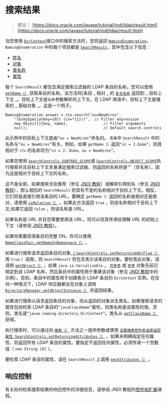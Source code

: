 # 搜索结果

> 原文： [https://docs.oracle.com/javase/tutorial/jndi/ldap/result.html](https://docs.oracle.com/javase/tutorial/jndi/ldap/result.html)

当您使用 [`DirContext`](https://docs.oracle.com/javase/8/docs/api/javax/naming/directory/DirContext.html)接口中的搜索方法时，您将返回 [`NamingEnumeration`](https://docs.oracle.com/javase/8/docs/api/javax/naming/NamingEnumeration.html)。 `NamingEnumeration` 中的每个项目都是 [`SearchResult`](https://docs.oracle.com/javase/8/docs/api/javax/naming/directory/SearchResult.html)，其中包含以下信息：

*   [姓名](#NAME)
*   [对象](#OBJ)
*   [类名称](#CLASS)
*   [属性](#ATTRS)

每个 `SearchResult` 都包含满足搜索过滤器的 LDAP 条目的名称。您可以使用 [`getName（）`](https://docs.oracle.com/javase/8/docs/api/javax/naming/NameClassPair.html#getName--) 获取条目的名称。该方法将[条目 _ 相对 _ 的 [`复合名称`](https://docs.oracle.com/javase/8/docs/api/javax/naming/CompositeName.html) 返回到 _ 目标上下文 _。目标上下文是`名称`参数解析的上下文。在 LDAP 用语中，目标上下文是搜索的 _ 基础对象 _。这是一个例子。

```
NamingEnumeration answer = ctx.search("ou=NewHires", 
    "(&(mySpecialKey={0}) (cn=*{1}))",  // Filter expression
    new Object[]{key, name},                // Filter arguments
    null);                                  // Default search controls

```

此示例中的目标上下文是由`“ou = NewHires”`命名的。 `答案`中 `SearchResult` 中的名称与`“ou = NewHires”`有关。例如，如果 `getName（）`返回`“cn = J.Duke”`，则其相对于 `ctx` 的名称将为`“cn = J. Duke，ou = NewHires“`。

如果您使用 [`SearchControls.SUBTREE_SCOPE`](https://docs.oracle.com/javase/8/docs/api/javax/naming/directory/SearchControls.html#SUBTREE_SCOPE)或 [`SearchControls.OBJECT_SCOPE`](https://docs.oracle.com/javase/8/docs/api/javax/naming/directory/SearchControls.html#OBJECT_SCOPE)执行搜索并且目标上下文本身满足搜索过滤器，则返回的名称将是“”（空名称），因为这是相对于目标上下文的名称。

这不是全部。如果搜索涉及推荐（参见 [JNDI 教程](https://docs.oracle.com/javase/jndi/tutorial/ldap/referral/index.html)）或解除引用别名（参见 [JNDI 教程](https://docs.oracle.com/javase/jndi/tutorial/ldap/misc/aliases.html)），那么相应的 `SearchResult` 将具有不是的名称相对于目标上下文。相反，它们将是直接引用该条目的 URL。要确定 `getName（）`返回的名称是相对还是绝对，请使用 [`isRelative（）`](https://docs.oracle.com/javase/8/docs/api/javax/naming/NameClassPair.html#isRelative--) 。如果此方法返回 `true` ，则该名称相对于目标上下文;如果它返回 `false` ，则该名称是 URL。

如果名称是 URL 并且您需要使用该 URL，则可以将其传递给理解 URL 的初始上下文（请参阅 [JNDI 教程](https://docs.oracle.com/javase/jndi/tutorial/ldap/misc/url.html)）。

如果你需要获得条目的完整 DN，你可以使用 [`NameClassPair.getNameInNamespace（）`](https://docs.oracle.com/javase/8/docs/api/javax/naming/NameClassPair.html#getNameInNamespace--) 。

如果进行搜索请求返回条目的对象[（ `SearchControls.setReturningObjFlag（）`](https://docs.oracle.com/javase/8/docs/api/javax/naming/directory/SearchControls.html#setReturningObjFlag-boolean-) 用 `true` ）调用，则 `SearchResult` 将包含表示该条目的对象。要检索此对象，请调用 [`getObject（）`](https://docs.oracle.com/javase/8/docs/api/javax/naming/Binding.html#getObject--) 。如果 `java.io.Serializable` ， [`可参考`](https://docs.oracle.com/javase/8/docs/api/javax/naming/Referenceable.html) 或 [`参考`](https://docs.oracle.com/javase/8/docs/api/javax/naming/Reference.html) 对象先前已绑定到该 LDAP 名称，然后条目中的属性用于重建该对象（参见 [JNDI 教程](https://docs.oracle.com/javase/jndi/tutorial/objects/reading/search.html)中的示例）。否则，条目中的属性用于创建表示 LDAP 条目的 `DirContext` 实例。在任何一种情况下，LDAP 供应器都会在对象上调用 [`DirectoryManager.getObjectInstance（）`](https://docs.oracle.com/javase/8/docs/api/javax/naming/spi/DirectoryManager.html#getObjectInstance-java.lang.Object-javax.naming.Name-javax.naming.Context-java.util.Hashtable-javax.naming.directory.Attributes-) 并返回结果。

如果进行搜索以请求返回条目的对象，则从返回的对象派生类名。如果搜索请求的属性包括检索 LDAP 条目的`“javaClassName”`属性，则类名称是该属性的值。否则，类名是`“javax.naming.directory.DirContext”`。类名从 [`getClassName（）`](https://docs.oracle.com/javase/8/docs/api/javax/naming/NameClassPair.html#getClassName--) 获得。

执行搜索时，可以通过向 [`搜索（）`](https://docs.oracle.com/javase/8/docs/api/javax/naming/directory/DirContext.html#search-javax.naming.Name-javax.naming.directory.Attributes-java.lang.String:A-) 方法之一提供参数或使用 [`设置搜索控件来选择返回属性 SearchControls.setReturningAttributes（）`](https://docs.oracle.com/javase/8/docs/api/javax/naming/directory/SearchControls.html#setReturningAttributes-java.lang.String:A-) 。如果未明确指定任何属性，则返回所有 LDAP 条目的属性。要指定不返回任何属性，必须传递一个空数组（ `new String [0]` ）。

要检索 LDAP 条目的属性，请在 `SearchResult` 上调用 [`getAttributes（）`](https://docs.oracle.com/javase/8/docs/api/javax/naming/directory/SearchResult.html#getAttributes--) 。

## 响应控制

有关如何检索搜索结果的响应控件的详细信息，请参阅 JNDI 教程的[控件和扩展](https://docs.oracle.com/javase/jndi/tutorial/ldap/ext/response.html)课程。
